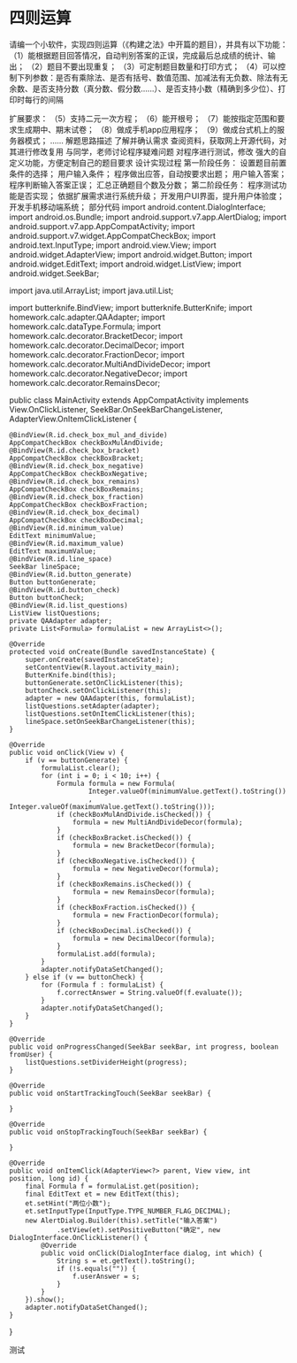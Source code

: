 # 四则运算
请编一个小软件，实现四则运算（《构建之法》中开篇的题目），并具有以下功能：
（1）能根据题目回答情况，自动判别答案的正误，完成最后总成绩的统计、输出；
（2）题目不要出现重复；
（3）可定制题目数量和打印方式；
（4）可以控制下列参数：是否有乘除法、是否有括号、数值范围、加减法有无负数、除法有无余数、是否支持分数（真分数、假分数......）、是否支持小数（精确到多少位）、打印时每行的间隔

扩展要求：
（5）支持二元一次方程；
（6）能开根号；
（7）能按指定范围和要求生成期中、期末试卷；
（8）做成手机app应用程序；
（9）做成台式机上的服务器模式；
......
解题思路描述
了解并确认需求
查阅资料，获取网上开源代码，对其进行修改复用
与同学，老师讨论程序疑难问题
对程序进行测试，修改
强大的自定义功能，方便定制自己的题目要求
设计实现过程
第一阶段任务：
设置题目前置条件的选择；
用户输入条件；
程序做出应答，自动按要求出题；
用户输入答案；
程序判断输入答案正误；
汇总正确题目个数及分数；
第二阶段任务：
程序测试功能是否实现；
依据扩展需求进行系统升级；
开发用户UI界面，提升用户体验度；
开发手机移动端系统；
部分代码
import android.content.DialogInterface;
import android.os.Bundle;
import android.support.v7.app.AlertDialog;
import android.support.v7.app.AppCompatActivity;
import android.support.v7.widget.AppCompatCheckBox;
import android.text.InputType;
import android.view.View;
import android.widget.AdapterView;
import android.widget.Button;
import android.widget.EditText;
import android.widget.ListView;
import android.widget.SeekBar;

import java.util.ArrayList;
import java.util.List;

import butterknife.BindView;
import butterknife.ButterKnife;
import homework.calc.adapter.QAAdapter;
import homework.calc.dataType.Formula;
import homework.calc.decorator.BracketDecor;
import homework.calc.decorator.DecimalDecor;
import homework.calc.decorator.FractionDecor;
import homework.calc.decorator.MultiAndDivideDecor;
import homework.calc.decorator.NegativeDecor;
import homework.calc.decorator.RemainsDecor;

public class MainActivity extends AppCompatActivity implements View.OnClickListener, SeekBar.OnSeekBarChangeListener, AdapterView.OnItemClickListener {

    @BindView(R.id.check_box_mul_and_divide)
    AppCompatCheckBox checkBoxMulAndDivide;
    @BindView(R.id.check_box_bracket)
    AppCompatCheckBox checkBoxBracket;
    @BindView(R.id.check_box_negative)
    AppCompatCheckBox checkBoxNegative;
    @BindView(R.id.check_box_remains)
    AppCompatCheckBox checkBoxRemains;
    @BindView(R.id.check_box_fraction)
    AppCompatCheckBox checkBoxFraction;
    @BindView(R.id.check_box_decimal)
    AppCompatCheckBox checkBoxDecimal;
    @BindView(R.id.minimum_value)
    EditText minimumValue;
    @BindView(R.id.maximum_value)
    EditText maximumValue;
    @BindView(R.id.line_space)
    SeekBar lineSpace;
    @BindView(R.id.button_generate)
    Button buttonGenerate;
    @BindView(R.id.button_check)
    Button buttonCheck;
    @BindView(R.id.list_questions)
    ListView listQuestions;
    private QAAdapter adapter;
    private List<Formula> formulaList = new ArrayList<>();

    @Override
    protected void onCreate(Bundle savedInstanceState) {
        super.onCreate(savedInstanceState);
        setContentView(R.layout.activity_main);
        ButterKnife.bind(this);
        buttonGenerate.setOnClickListener(this);
        buttonCheck.setOnClickListener(this);
        adapter = new QAAdapter(this, formulaList);
        listQuestions.setAdapter(adapter);
        listQuestions.setOnItemClickListener(this);
        lineSpace.setOnSeekBarChangeListener(this);
    }

    @Override
    public void onClick(View v) {
        if (v == buttonGenerate) {
            formulaList.clear();
            for (int i = 0; i < 10; i++) {
                Formula formula = new Formula(
                        Integer.valueOf(minimumValue.getText().toString())
                        , Integer.valueOf(maximumValue.getText().toString()));
                if (checkBoxMulAndDivide.isChecked()) {
                    formula = new MultiAndDivideDecor(formula);
                }
                if (checkBoxBracket.isChecked()) {
                    formula = new BracketDecor(formula);
                }
                if (checkBoxNegative.isChecked()) {
                    formula = new NegativeDecor(formula);
                }
                if (checkBoxRemains.isChecked()) {
                    formula = new RemainsDecor(formula);
                }
                if (checkBoxFraction.isChecked()) {
                    formula = new FractionDecor(formula);
                }
                if (checkBoxDecimal.isChecked()) {
                    formula = new DecimalDecor(formula);
                }
                formulaList.add(formula);
            }
            adapter.notifyDataSetChanged();
        } else if (v == buttonCheck) {
            for (Formula f : formulaList) {
                f.correctAnswer = String.valueOf(f.evaluate());
            }
            adapter.notifyDataSetChanged();
        }
    }

    @Override
    public void onProgressChanged(SeekBar seekBar, int progress, boolean fromUser) {
        listQuestions.setDividerHeight(progress);
    }

    @Override
    public void onStartTrackingTouch(SeekBar seekBar) {

    }

    @Override
    public void onStopTrackingTouch(SeekBar seekBar) {

    }

    @Override
    public void onItemClick(AdapterView<?> parent, View view, int position, long id) {
        final Formula f = formulaList.get(position);
        final EditText et = new EditText(this);
        et.setHint("两位小数");
        et.setInputType(InputType.TYPE_NUMBER_FLAG_DECIMAL);
        new AlertDialog.Builder(this).setTitle("输入答案")
                .setView(et).setPositiveButton("确定", new DialogInterface.OnClickListener() {
            @Override
            public void onClick(DialogInterface dialog, int which) {
                String s = et.getText().toString();
                if (!s.equals("")) {
                    f.userAnswer = s;
                }
            }
        }).show();
        adapter.notifyDataSetChanged();
    }
}

测试

